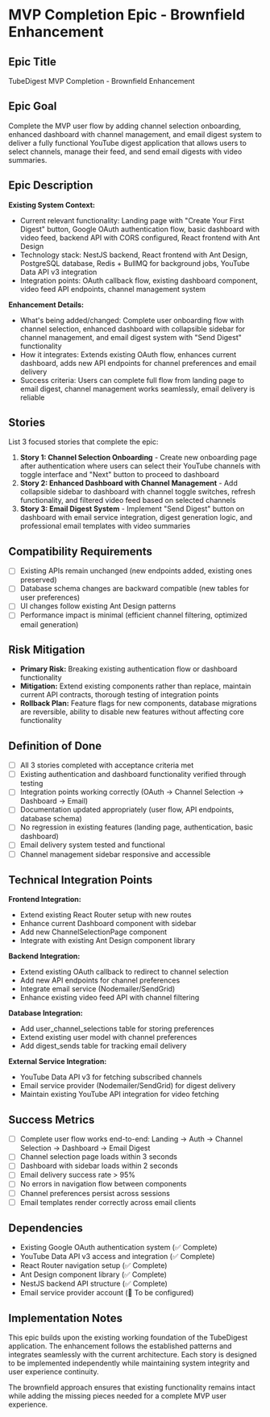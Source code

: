 # MVP Completion Epic - Brownfield Enhancement

## Epic Title

TubeDigest MVP Completion - Brownfield Enhancement

## Epic Goal

Complete the MVP user flow by adding channel selection onboarding, enhanced dashboard with channel management, and email digest system to deliver a fully functional YouTube digest application that allows users to select channels, manage their feed, and send email digests with video summaries.

## Epic Description

**Existing System Context:**

- Current relevant functionality: Landing page with "Create Your First Digest" button, Google OAuth authentication flow, basic dashboard with video feed, backend API with CORS configured, React frontend with Ant Design
- Technology stack: NestJS backend, React frontend with Ant Design, PostgreSQL database, Redis + BullMQ for background jobs, YouTube Data API v3 integration
- Integration points: OAuth callback flow, existing dashboard component, video feed API endpoints, channel management system

**Enhancement Details:**

- What's being added/changed: Complete user onboarding flow with channel selection, enhanced dashboard with collapsible sidebar for channel management, and email digest system with "Send Digest" functionality
- How it integrates: Extends existing OAuth flow, enhances current dashboard, adds new API endpoints for channel preferences and email delivery
- Success criteria: Users can complete full flow from landing page to email digest, channel management works seamlessly, email delivery is reliable

## Stories

List 3 focused stories that complete the epic:

1. **Story 1: Channel Selection Onboarding** - Create new onboarding page after authentication where users can select their YouTube channels with toggle interface and "Next" button to proceed to dashboard
2. **Story 2: Enhanced Dashboard with Channel Management** - Add collapsible sidebar to dashboard with channel toggle switches, refresh functionality, and filtered video feed based on selected channels
3. **Story 3: Email Digest System** - Implement "Send Digest" button on dashboard with email service integration, digest generation logic, and professional email templates with video summaries

## Compatibility Requirements

- [ ] Existing APIs remain unchanged (new endpoints added, existing ones preserved)
- [ ] Database schema changes are backward compatible (new tables for user preferences)
- [ ] UI changes follow existing Ant Design patterns
- [ ] Performance impact is minimal (efficient channel filtering, optimized email generation)

## Risk Mitigation

- **Primary Risk:** Breaking existing authentication flow or dashboard functionality
- **Mitigation:** Extend existing components rather than replace, maintain current API contracts, thorough testing of integration points
- **Rollback Plan:** Feature flags for new components, database migrations are reversible, ability to disable new features without affecting core functionality

## Definition of Done

- [ ] All 3 stories completed with acceptance criteria met
- [ ] Existing authentication and dashboard functionality verified through testing
- [ ] Integration points working correctly (OAuth → Channel Selection → Dashboard → Email)
- [ ] Documentation updated appropriately (user flow, API endpoints, database schema)
- [ ] No regression in existing features (landing page, authentication, basic dashboard)
- [ ] Email delivery system tested and functional
- [ ] Channel management sidebar responsive and accessible

## Technical Integration Points

**Frontend Integration:**
- Extend existing React Router setup with new routes
- Enhance current Dashboard component with sidebar
- Add new ChannelSelectionPage component
- Integrate with existing Ant Design component library

**Backend Integration:**
- Extend existing OAuth callback to redirect to channel selection
- Add new API endpoints for channel preferences
- Integrate email service (Nodemailer/SendGrid)
- Enhance existing video feed API with channel filtering

**Database Integration:**
- Add user_channel_selections table for storing preferences
- Extend existing user model with channel preferences
- Add digest_sends table for tracking email delivery

**External Service Integration:**
- YouTube Data API v3 for fetching subscribed channels
- Email service provider (Nodemailer/SendGrid) for digest delivery
- Maintain existing YouTube API integration for video fetching

## Success Metrics

- [ ] Complete user flow works end-to-end: Landing → Auth → Channel Selection → Dashboard → Email Digest
- [ ] Channel selection page loads within 3 seconds
- [ ] Dashboard with sidebar loads within 2 seconds
- [ ] Email delivery success rate > 95%
- [ ] No errors in navigation flow between components
- [ ] Channel preferences persist across sessions
- [ ] Email templates render correctly across email clients

## Dependencies

- Existing Google OAuth authentication system (✅ Complete)
- YouTube Data API v3 access and integration (✅ Complete)
- React Router navigation setup (✅ Complete)
- Ant Design component library (✅ Complete)
- NestJS backend API structure (✅ Complete)
- Email service provider account (🔄 To be configured)

## Implementation Notes

This epic builds upon the existing working foundation of the TubeDigest application. The enhancement follows the established patterns and integrates seamlessly with the current architecture. Each story is designed to be implemented independently while maintaining system integrity and user experience continuity.

The brownfield approach ensures that existing functionality remains intact while adding the missing pieces needed for a complete MVP user experience.

